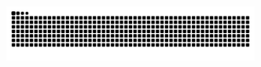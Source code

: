 <img src="https://raw.githubusercontent.com/Monkey1082/Monkey1082/output/snake.svg" alt="Snake animation" />

###